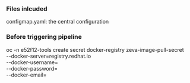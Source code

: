 ### Files inlcuded
configmap.yaml: the central configuration

### Before triggering pipeline

oc -n e52f12-tools create secret docker-registry zeva-image-pull-secret \
    --docker-server=registry.redhat.io \
    --docker-username=<RedHat Registry Service Account user>\
    --docker-password=<password> \
    --docker-email=<email>
